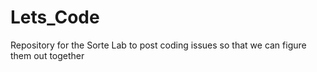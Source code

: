 # Lets_Code
Repository for the Sorte Lab to post coding issues so that we can figure them out together
